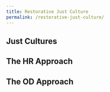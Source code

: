 ```yaml
---
title: Restorative Just Culture
permalink: /restorative-just-culture/
---
```


## Just Cultures

## The HR Approach

## The OD Approach
